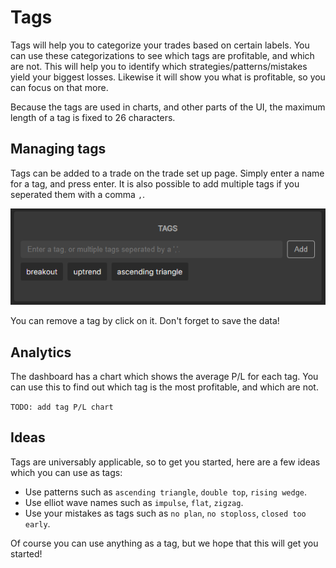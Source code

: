 # Tags

Tags will help you to categorize your trades based on certain labels.
You can use these categorizations to see which tags are profitable, and which are not.
This will help you to identify which strategies/patterns/mistakes yield your biggest losses. Likewise it will show you what is profitable, so you can focus on that more.

Because the tags are used in charts, and other parts of the UI, the maximum length of a tag is fixed to 26 characters.

## Managing tags

Tags can be added to a trade on the trade set up page. Simply enter a name for a tag, and press enter.
It is also possible to add multiple tags if you seperated them with a comma `,`.

![Tags](tags.png)

You can remove a tag by click on it. Don't forget to save the data!

## Analytics

The dashboard has a chart which shows the average P/L for each tag.
You can use this to find out which tag is the most profitable, and which are not.

`TODO: add tag P/L chart`

## Ideas

Tags are universably applicable, so to get you started, here are a few ideas which you can use as tags:

 * Use patterns such as `ascending triangle`, `double top`, `rising wedge`.
 * Use elliot wave names such as `impulse`, `flat`, `zigzag`.
 * Use your mistakes as tags such as `no plan`, `no stoploss`, `closed too early`.

Of course you can use anything as a tag, but we hope that this will get you started!